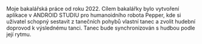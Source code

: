 Moje bakalářská práce od roku 2022. Cílem bakalářky bylo vytvoření aplikace v ANDROID STUDIU pro humanoidního robota Pepper, kde si uživatel schopný sestavit z tanečních pohybů vlastní tanec a zvolit hudební doprovod k výslednému tanci. Tanec bude synchronizován s hudbou podle její rytmu.
